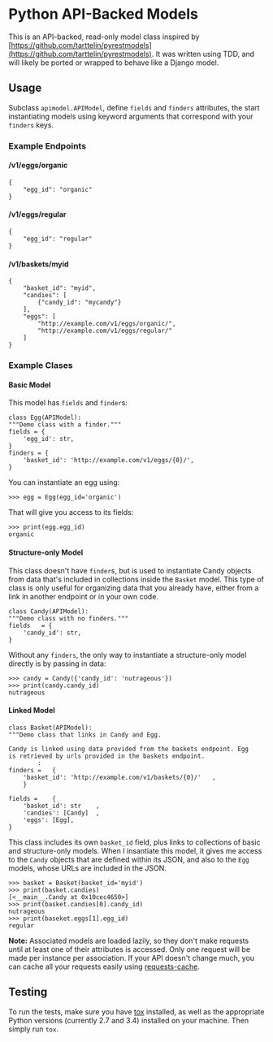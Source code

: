 # Python API-Backed Models

This is an API-backed, read-only model class inspired by [https://github.com/tarttelin/pyrestmodels](https://github.com/tarttelin/pyrestmodels). It was written using TDD, and will likely be ported or wrapped to behave like a Django model.

## Usage

Subclass `apimodel.APIModel`, define `fields` and `finders` attributes, the start instantiating models using keyword arguments that correspond with your `finders` keys.

### Example Endpoints
	
#### /v1/eggs/organic

	{
		"egg_id": "organic"
	}

#### /v1/eggs/regular

	{
		"egg_id": "regular"
	}
	
#### /v1/baskets/myid

	{
		"basket_id": "myid",
		"candies": [
			{"candy_id": "mycandy"}
		],
		"eggs": [
			"http://example.com/v1/eggs/organic/",
			"http://example.com/v1/eggs/regular/"
		]
	}
	
### Example Clases

#### Basic Model

This model has `fields` and `finder`s:

	class Egg(APIModel):
	"""Demo class with a finder."""		
    fields = {	
        'egg_id': str,	
    }	
    finders = {	
        'basket_id': 'http://example.com/v1/eggs/{0}/',	
    }

You can instantiate an egg using:

	>>> egg = Egg(egg_id='organic')
	
That will give you access to its fields:

	>>> print(egg.egg_id)
	organic

#### Structure-only Model
	
This class doesn't have `finder`s, but is used to instantiate Candy objects
from data that's included in collections inside the `Basket` model. This type of class is only useful for organizing data that you already have, either from a link in another endpoint or in your own code.
	
	class Candy(APIModel):
	"""Demo class with no finders.""" 	    
    fields	 = {
        'candy_id': str,
    }
	    
Without any `finders`, the only way to instantiate a structure-only model directly is by passing in data:

	>>> candy = Candy({'candy_id': 'nutrageous'})
	>>> print(candy.candy_id)
	nutrageous
	
#### Linked Model
	
	class Basket(APIModel):
	"""Demo class that links in Candy and Egg.
	
	Candy is linked using data provided from the baskets endpoint. Egg
	is retrieved by urls provided in the baskets endpoint.
			:
    finders = 	{
        'basket_id': 'http://example.com/v1/baskets/{0}/'	,
    	}	

    fields = 	{
        'basket_id': str	,
        'candies': [Candy]	,
        'eggs': [Egg],
   	}
	    
This class includes its own `basket_id` field, plus links to collections of basic and structure-only models. When I insantiate this model, it gives me access to the `Candy` objects that are defined within its JSON, and also to the `Egg` models, whose URLs are included in the JSON.

	>>> basket = Basket(basket_id='myid')
	>>> print(basket.candies)
	[<__main__.Candy at 0x10cec4650>]
	>>> print(basket.candies[0].candy_id)
	nutrageous
	>>> print(baseket.eggs[1].egg_id)
	regular

**Note:** Associated models are loaded lazily, so they don't make requests until
at least one of their attributes is accessed. Only one request will be made per 
instance per association. If your API doesn't change much, you can cache all your
requests easily using
[requests-cache](https://pypi.python.org/pypi/requests-cache).

## Testing

To run the tests, make sure you have [tox](https://tox.readthedocs.org/en/latest/) installed, as well as the appropriate Python versions (currently 2.7 and 3.4) installed on your machine. Then simply run `tox`.
